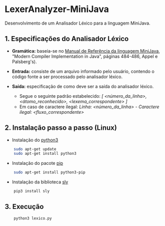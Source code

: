 # LexerAnalyzer-MiniJava
Desenvolvimento de um Analisador Léxico para a linguagem MiniJava.

## 1. Especificações do Analisador Léxico
- <b>Gramática:</b> baseia-se no [Manual de Referência da linguagem MiniJava], "Modern Compiler Implementation in Java", páginas 484-486, Appel e Palsberg's).

- <b>Entrada:</b> consiste de um arquivo informado pelo usuário, contendo o código fonte a ser processado pelo analisador léxico.

- <b>Saída:</b> especificação de como deve ser a saída do analisador léxico.
    - Segue o seguinte padrão estabelecido: <i>[ <número_da_linha>, <átomo_reconhecido>, <lexema_correspondente> ]</i> 
    - Em caso de caractere ilegal: <i>Linha: <número_da_linha> - Caractere ilegal: <fluxo_correspondente></i>

## 2. Instalação passo a passo (Linux)
- Instalação do [python3]
```bash
    sudo apt-get update
    sudo apt-get install python3
```
- Instalação do pacote [pip]
```bash
    sudo apt-get install python3-pip
```
- Instalação da biblioteca [sly]
```bash
    pip3 install sly 
```    

## 3. Execução
```bash
    python3 lexico.py
```



[Manual de Referência da linguagem MiniJava]: <http://www.cs.tufts.edu/~sguyer/classes/comp181-2006/minijava.html>
[python3]: <https://www.python.org/download/releases/3.0/>
[pip]: <https://pypi.org/project/pip/>
[sly]: <https://sly.readthedocs.io/en/latest/#>
